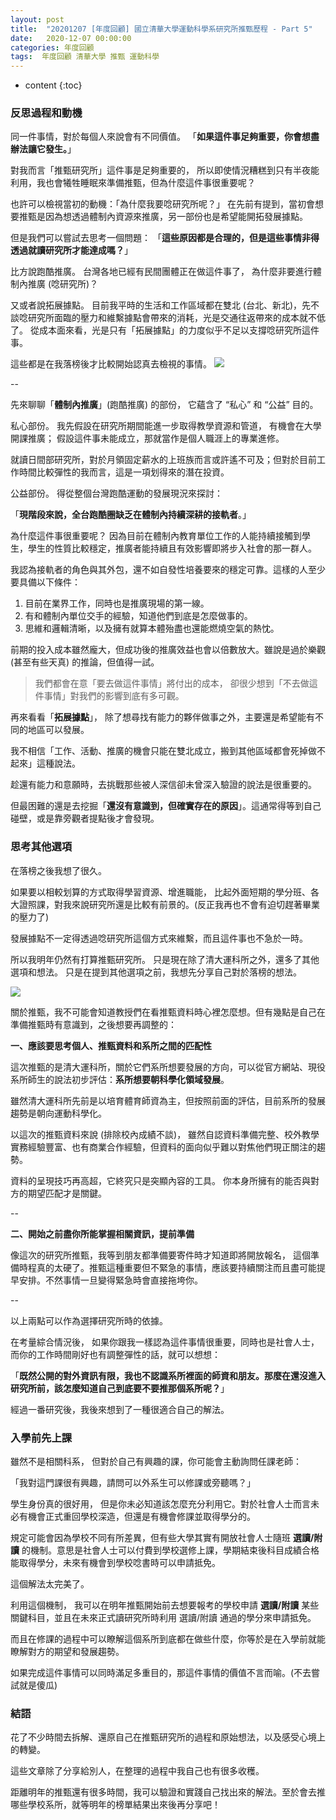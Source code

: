 ```yaml
---
layout: post
title:  "20201207 [年度回顧] 國立清華大學運動科學系研究所推甄歷程 - Part 5"
date:   2020-12-07 00:00:00
categories: 年度回顧
tags:  年度回顧 清華大學 推甄 運動科學
---
```



* content
{:toc}


### 反思過程和動機
同一件事情，對於每個人來說會有不同價值。
「**如果這件事足夠重要，你會想盡辦法讓它發生。**」

對我而言「推甄研究所」這件事是足夠重要的，
所以即使情況糟糕到只有半夜能利用，我也會犧牲睡眠來準備推甄，但為什麼這件事很重要呢？

也許可以檢視當初的動機：「為什麼我要唸研究所呢？」
在先前有提到，當初會想要推甄是因為想透過體制內資源來推廣，另一部份也是希望能開拓發展據點。

但是我們可以嘗試去思考一個問題：
「**這些原因都是合理的，但是這些事情非得透過就讀研究所才能達成嗎？**」

比方說跑酷推廣。
台灣各地已經有民間團體正在做這件事了，
為什麼非要進行體制內推廣 (唸研究所)？

又或者說拓展據點。
目前我平時的生活和工作區域都在雙北 (台北、新北)，先不談唸研究所面臨的壓力和維繫據點會帶來的消耗，光是交通往返帶來的成本就不低了。
從成本面來看，光是只有「拓展據點」的力度似乎不足以支撐唸研究所這件事。

這些都是在我落榜後才比較開始認真去檢視的事情。
![](https://i.imgur.com/zZlSnGO.jpg)


--


先來聊聊「**體制內推廣**」(跑酷推廣) 的部份，
它蘊含了 “私心” 和 “公益” 目的。

私心部份。
我先假設在研究所期間能進一步取得教學資源和管道，
有機會在大學開課推廣；
假設這件事未能成立，那就當作是個人職涯上的專業進修。

就讀日間部研究所，對於月領固定薪水的上班族而言或許遙不可及；但對於目前工作時間比較彈性的我而言，這是一項划得來的潛在投資。


公益部份。
得從整個台灣跑酷運動的發展現況來探討：

「**現階段來說，全台跑酷圈缺乏在體制內持續深耕的接軌者**。」

為什麼這件事很重要呢？
因為目前在體制內教育單位工作的人能持續接觸到學生，學生的性質比較穩定，推廣者能持續且有效影響即將步入社會的那一群人。

我認為接軌者的角色與其外包，還不如自發性培養要來的穩定可靠。這樣的人至少要具備以下條件：
1. 目前在業界工作，同時也是推廣現場的第一線。
2. 有和體制內單位交手的經驗，知道他們到底是怎麼做事的。
3. 思維和邏輯清晰，以及擁有就算本體殆盡也還能燃燒空氣的熱忱。

前期的投入成本雖然龐大，但成功後的推廣效益也會以倍數放大。雖說是過於樂觀 (甚至有些天真) 的推論，但值得一試。

> 我們都會在意「要去做這件事情」將付出的成本，
卻很少想到「不去做這件事情」對我們的影響到底有多可觀。


再來看看「**拓展據點**」，
除了想尋找有能力的夥伴做事之外，主要還是希望能有不同的地區可以發展。

我不相信「工作、活動、推廣的機會只能在雙北成立，搬到其他區域都會死掉做不起來」這種說法。

趁還有能力和意願時，去挑戰那些被人深信卻未曾深入驗證的說法是很重要的。


但最困難的還是去挖掘「**還沒有意識到，但確實存在的原因**」。這通常得等到自己碰壁，或是靠旁觀者提點後才會發現。




### 思考其他選項
在落榜之後我想了很久。

如果要以相較划算的方式取得學習資源、增進職能，
比起外面短期的學分班、各大證照課，對我來說研究所還是比較有前景的。(反正我再也不會有迫切趕著畢業的壓力了)

發展據點不一定得透過唸研究所這個方式來維繫，而且這件事也不急於一時。

所以我明年仍然有打算推甄研究所。
只是現在除了清大運科所之外，還多了其他選項和想法。
只是在提到其他選項之前，我想先分享自己對於落榜的想法。

![](https://i.imgur.com/Jjpbla6.jpg)

關於推甄，我不可能會知道教授們在看推甄資料時心裡怎麼想。但有幾點是自己在準備推甄時有意識到，之後想要再調整的：

**一、應該要思考個人、推甄資料和系所之間的匹配性**

這次推甄的是清大運科所，關於它們系所想要發展的方向，可以從官方網站、現役系所師生的說法初步評估：**系所想要朝科學化領域發展**。

雖然清大運科所先前是以培育體育師資為主，但按照前面的評估，目前系所的發展趨勢是朝向運動科學化。

以這次的推甄資料來說 (排除校內成績不談)，
雖然自認資料準備完整、校外教學實務經驗豐富、也有商業合作經驗，但資料的面向似乎難以對焦他們現正關注的趨勢。

資料的呈現技巧再高超，它終究只是突顯內容的工具。
你本身所擁有的能否與對方的期望匹配才是關鍵。

--

**二、開始之前盡你所能掌握相關資訊，提前準備**

像這次的研究所推甄，我等到朋友都準備要寄件時才知道即將開放報名，
這個準備時程真的太硬了。推甄這種重要但不緊急的事情，應該要持續關注而且盡可能提早安排。不然事情一旦變得緊急時會直接拖垮你。

--

以上兩點可以作為選擇研究所時的依據。

在考量綜合情況後，
如果你跟我一樣認為這件事情很重要，同時也是社會人士，而你的工作時間剛好也有調整彈性的話，就可以想想：

「**既然公開的對外資訊有限，我也不認識系所裡面的師資和朋友。那麼在還沒進入研究所前，該怎麼知道自己到底要不要推那個系所呢？**」

經過一番研究後，我後來想到了一種很適合自己的解法。


### 入學前先上課
雖然不是相關科系，
但對於自己有興趣的課，你可能會主動詢問任課老師：

「我對這門課很有興趣，請問可以外系生可以修課或旁聽嗎？」

學生身份真的很好用，
但是你未必知道該怎麼充分利用它。對於社會人士而言未必有機會正式重回學校深造，但還是有機會修課並取得學分的。

規定可能會因為學校不同有所差異，但有些大學其實有開放社會人士隨班 **選讀/附讀** 的機制。意思是社會人士可以付費到學校選修上課，學期結束後科目成績合格能取得學分，未來有機會到學校唸書時可以申請抵免。

這個解法太完美了。

利用這個機制，
我可以在明年推甄開始前去想要報考的學校申請 **選讀/附讀** 某些關鍵科目，並且在未來正式讀研究所時利用 選讀/附讀 通過的學分來申請抵免。

而且在修課的過程中可以瞭解這個系所到底都在做些什麼，你等於是在入學前就能瞭解對方的期望和發展趨勢。

如果完成這件事情可以同時滿足多重目的，那這件事情的價值不言而喻。(不去嘗試就是傻瓜)


### 結語
花了不少時間去拆解、還原自己在推甄研究所的過程和原始想法，以及感受心境上的轉變。

這些文章除了分享給別人，在整理的過程中我自己也有很多收穫。

距離明年的推甄還有很多時間，我可以驗證和實踐自己找出來的解法。至於會去推哪些學校系所，就等明年的榜單結果出來後再分享吧！
